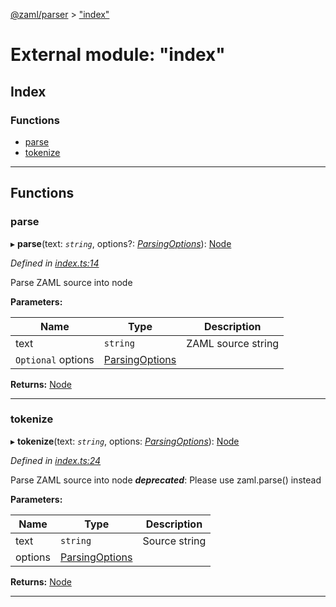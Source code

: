 [@zaml/parser](../README.md) > ["index"](../modules/_index_.md)

# External module: "index"

## Index

### Functions

* [parse](_index_.md#parse)
* [tokenize](_index_.md#tokenize)

---

## Functions

<a id="parse"></a>

###  parse

▸ **parse**(text: *`string`*, options?: *[ParsingOptions](../interfaces/_tokenizer_.parsingoptions.md)*): [Node](../classes/_node_.node.md)

*Defined in [index.ts:14](https://github.com/nexushubs/zaml-lang/blob/660834a/packages/zaml-parser/src/index.ts#L14)*

Parse ZAML source into node

**Parameters:**

| Name | Type | Description |
| ------ | ------ | ------ |
| text | `string` |  ZAML source string |
| `Optional` options | [ParsingOptions](../interfaces/_tokenizer_.parsingoptions.md) |

**Returns:** [Node](../classes/_node_.node.md)

___
<a id="tokenize"></a>

###  tokenize

▸ **tokenize**(text: *`string`*, options: *[ParsingOptions](../interfaces/_tokenizer_.parsingoptions.md)*): [Node](../classes/_node_.node.md)

*Defined in [index.ts:24](https://github.com/nexushubs/zaml-lang/blob/660834a/packages/zaml-parser/src/index.ts#L24)*

Parse ZAML source into node
*__deprecated__*: Please use zaml.parse() instead

**Parameters:**

| Name | Type | Description |
| ------ | ------ | ------ |
| text | `string` |  Source string |
| options | [ParsingOptions](../interfaces/_tokenizer_.parsingoptions.md) |

**Returns:** [Node](../classes/_node_.node.md)

___

